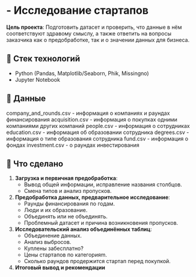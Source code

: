 # - Исследование стартапов

**Цель проекта**: Подготовить датасет и проверить, что данные в нём соответствуют здравому смыслу, а также ответить на вопросы заказчика как о предобработке, так и о значении данных для бизнеса.

## 🔧 Стек технологий
- Python (Pandas, Matplotlib/Seaborn, Phik, Missingno)
- Jupyter Notebook

## 📁 Данные
company_and_rounds.csv - информация о компаниях и раундах финансирования
acquisition.csv - информация о покупках одними компаниями других компаний
people.csv - информация о сотрудниках
education.csv - информация об образовании сотрудника
degrees.csv - информация о типе образования сотрудника
fund.csv - информация о фондах
investment.csv - о раундах инвестирования

## 📌 Что сделано  
1. **Загрузка и первичная предобработка**:  
   - Вывод общей информации, исправление названия столбцов.
   - Смена типов и анализ пропусков. 
2. **Предобработка данных, предварительное исследование**:  
   - Раунды финансирования по годам.  
   - Люди и их образование.
   - Объединять или не объединять.
   - Проблемный датасет и причина возникновения пропусков.
3. **Исследовательский анализ объединённых таблиц**:  
   - Объединение данныx.
   - Анализ выбросов.
   - Куплены забесплатно?
   - Цены стартапов по категорияm.
   - Сколько раундов продержится стартап перед покупкой.
4. **Итоговый вывод и рекомендации**  
   
